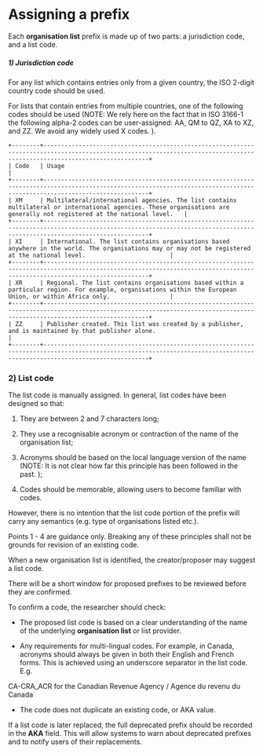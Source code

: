 # Assigning a prefix

Each **organisation list** prefix is made up of two parts: a jurisdiction code, and a list code.

##### 1) Jurisdiction code

For any list which contains entries only from a given country, the ISO 2-digit country code should be used.

For lists that contain entries from multiple countries, one of the following codes should be used (NOTE:  We rely here on the fact that in ISO 3166-1 the following alpha-2 codes can be user-assigned: AA, QM to QZ, XA to XZ, and ZZ. We avoid any widely used X codes. ).

```eval_rst
+--------+--------------------------------------------------------------------------------------------------------------------------------------------------------------------------+
| Code   | Usage                                                                                                                                                                    |
+--------+--------------------------------------------------------------------------------------------------------------------------------------------------------------------------+
| XM     | Multilateral/international agencies. The list contains multilateral or international agencies. These organisations are generally not registered at the national level.   |
+--------+--------------------------------------------------------------------------------------------------------------------------------------------------------------------------+
| XI     | International. The list contains organisations based anywhere in the world. The organisations may or may not be registered at the national level.                        |
+--------+--------------------------------------------------------------------------------------------------------------------------------------------------------------------------+
| XR     | Regional. The list contains organisations based within a particular region. For example, organisations within the European Union, or within Africa only.                 |
+--------+--------------------------------------------------------------------------------------------------------------------------------------------------------------------------+
| ZZ     | Publisher created. This list was created by a publisher, and is maintained by that publisher alone.                                                                      |
+--------+--------------------------------------------------------------------------------------------------------------------------------------------------------------------------+
```


### 2) List code

The list code is manually assigned. In general, list codes have been designed so that:

1. They are between 2 and 7 characters long;

2. They use a recognisable acronym or contraction of the name of the organisation list;

3. Acronyms should be based on the local language version of the name (NOTE:  It is not clear how far this principle has been followed in the past. );

4. Codes should be memorable, allowing users to become familiar with codes.

However, there is no intention that the list code portion of the prefix will carry any semantics (e.g. type of organisations listed etc.).

Points 1 - 4 are guidance only. Breaking any of these principles shall not be grounds for revision of an existing code.

When a new organisation list is identified, the creator/proposer may suggest a list code.

There will be a short window for proposed prefixes to be reviewed before they are confirmed.

To confirm a code, the researcher should check:

* The proposed list code is based on a clear understanding of the name of the underlying **organisation list** or list provider.

* Any requirements for multi-lingual codes. For example, in Canada, acronyms should always be given in both their English and French forms. This is achieved using an underscore separator in the list code. E.g.

CA-CRA_ACR for the Canadian Revenue Agency / Agence du revenu du Canada

* The code does not duplicate an existing code, or AKA value.

If a list code is later replaced, the full deprecated prefix should be recorded in the **AKA** field. This will allow systems to warn about deprecated prefixes and to notify users of their replacements.
